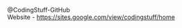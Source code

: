 @CodingStuff-GitHub  
Website - https://sites.google.com/view/codingstuff/home
<!---
CodingStuff-GitHub/CodingStuff-GitHub is a ✨ special ✨ repository because its `README.md` (this file) appears on your GitHub profile.
You can click the Preview link to take a look at your changes.
--->
